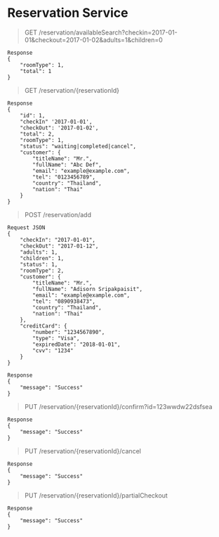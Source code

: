 # Reservation Service
> GET /reservation/availableSearch?checkin=2017-01-01&checkout=2017-01-02&adults=1&children=0
```
Response
{
    "roomType": 1,
    "total": 1
}
```
> GET /reservation/{reservationId}
```
Response
{
    "id": 1,
    "checkIn" '2017-01-01',
    "checkOut": '2017-01-02',
    "total": 2,
    "roomType": 1,
    "status": "waiting|completed|cancel",
    "customer": {
        "titleName": "Mr.",
        "fullName": "Abc Def",
        "email": "example@example.com",
        "tel": "0123456789",
        "country": "Thailand",
        "nation": "Thai"
    }
}
```
> POST /reservation/add
```
Request JSON
{
    "checkIn": "2017-01-01",
    "checkOut": "2017-01-12",
    "adults": 1,
    "children": 1,
    "status": 1,
    "roomType": 2,
    "customer": {
	  	"titleName": "Mr.",
	  	"fullName": "Adisorn Sripakpaisit",
	  	"email": "example@example.com",
	  	"tel": "0890938473",
	  	"country": "Thailand",
	  	"nation": "Thai"
	},
    "creditCard": {
	  	"number": "1234567890",
		"type": "Visa",
	  	"expiredDate": "2018-01-01",
	  	"cvv": "1234"
	}
}
```
```
Response 
{
    "message": "Success"
}
```
> PUT /reservation/{reservationId}/confirm?id=123wwdw22dsfsea
```
Response
{
    "message": "Success"
}
```
> PUT /reservation/{reservationId}/cancel
```
Response
{
    "message": "Success"
}
```
> PUT /reservation/{reservationId}/partialCheckout
```
Response
{
    "message": "Success"
}
```
